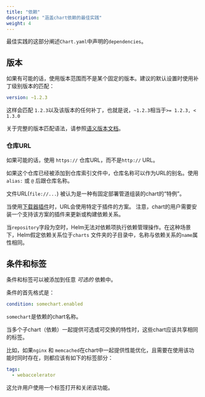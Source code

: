 ```yaml
---
title: "依赖"
description: "涵盖chart依赖的最佳实践"
weight: 4
---
```


最佳实践的这部分阐述`Chart.yaml`中声明的`dependencies`。

## 版本

如果有可能的话，使用版本范围而不是某个固定的版本。建议的默认设置时使用补丁级别版本的匹配：

```yaml
version: ~1.2.3
```

这样会匹配 `1.2.3`以及该版本的任何补丁，也就是说，`~1.2.3`相当于`>= 1.2.3, < 1.3.0`

关于完整的版本匹配语法，请参照[语义版本文档](https://github.com/Masterminds/semver#checking-version-constraints)。

### 仓库URL

如果可能的话，使用 `https://` 仓库URL，而不是`http://` URL。

如果这个仓库已经被添加到仓库索引文件中，仓库名称可以作为URL的别名。使用`alias:` 或 `@` 后跟仓库名称。

文件URL(`file://...`) 被认为是一种有固定部署管道组装的chart的“特例”。

当使用[下载器插件](https://helm.sh/zh/docs/topics/plugins#下载插件)时，URL会使用特定于插件的方案。
注意，chart的用户需要安装一个支持该方案的插件来更新或构建依赖关系。

当`repository`字段为空时，Helm无法对依赖项执行依赖管理操作。在这种场景下，Helm假定依赖关系位于`charts`
文件夹的子目录中，名称与依赖关系的`name`属性相同。

## 条件和标签

条件和标签可以被添加到任意 _可选的_ 依赖中。

条件的首先格式是：

```yaml
condition: somechart.enabled
```

`somechart`是依赖的chart名称。

当多个子chart（依赖）一起提供可选或可交换的特性时，这些chart应该共享相同的标签。

比如，如果`nginx` 和 `memcached`在chart中一起提供性能优化，且需要在使用该功能时同时存在，则都应该有如下的标签部分：

```yaml
tags:
  - webaccelerator
```

这允许用户使用一个标签打开和关闭该功能。
